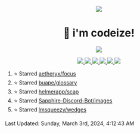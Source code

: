 <p align="center">
    <img src="https://avatars.githubusercontent.com/u/63158950?s=400&u=dd76c829ae30921e131dcbe7c830dc368e2d6e8a&v=4" />
</p>

<h1 align="center">
    👋 i'm codeize!
</h1>

<p align="center">
  <a href="https://skillicons.dev">
    <img align="center" src="https://skillicons.dev/icons?i=discord,bots,ts,nodejs,mysql,postgresql,react,nextjs,tailwindcss" />
  </a>
</p>

<p align="center">
  <a href="https://discord.com/users/668423998777982997">
    <img src="https://nocache.advaith.workers.dev?url=https://img.shields.io/endpoint?url=https://dev.discordprofiles.me/api/badge/status/668423998777982997?simple=true" />
    <img src="https://nocache.advaith.workers.dev?url=https://img.shields.io/endpoint?url=https://dev.discordprofiles.me/api/badge/vscode/668423998777982997" />
    <img src="https://nocache.advaith.workers.dev?url=https://img.shields.io/endpoint?url=https://dev.discordprofiles.me/api/badge/playing/668423998777982997" />
    <img src="https://nocache.advaith.workers.dev?url=https://img.shields.io/endpoint?url=https://dev.discordprofiles.me/api/badge/spotify/668423998777982997" />
    <img src="https://komarev.com/ghpvc/?username=codeize" />
    <img src="https://hits.link/hits?url=https%3A%2F%2Fgithub.com%2FCodeize" />
  </a>
</p>

<!--RECENT_ACTIVITY:start-->
1. ⭐ Starred [aetheryx/focus](https://github.com/aetheryx/focus)<br>
2. ⭐ Starred [buape/glossary](https://github.com/buape/glossary)<br>
3. ⭐ Starred [helmerapp/scap](https://github.com/helmerapp/scap)<br>
4. ⭐ Starred [Sapphire-Discord-Bot/images](https://github.com/Sapphire-Discord-Bot/images)<br>
5. ⭐ Starred [lmsqueezy/wedges](https://github.com/lmsqueezy/wedges)<br>
<!--RECENT_ACTIVITY:end-->

<!--RECENT_ACTIVITY:last_update-->
Last Updated: Sunday, March 3rd, 2024, 4:12:43 AM
<!--RECENT_ACTIVITY:last_update_end-->
